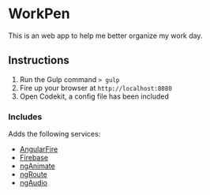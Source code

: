 # WorkPen
This is an web app to help me better organize my work day.

## Instructions
1. Run the Gulp command `> gulp`
2. Fire up your browser at `http://localhost:8080`
3. Open Codekit, a config file has been included

### Includes
Adds the following services:

* [AngularFire](https://www.firebase.com/docs/web/libraries/angular/index.html)
* [Firebase](https://www.firebase.com/docs/web/libraries/angular/quickstart.html)
* [ngAnimate](https://docs.angularjs.org/api/ngAnimate)
* [ngRoute](https://docs.angularjs.org/api/ngRoute)
* [ngAudio](http://danielstern.github.io/ngAudio/)
